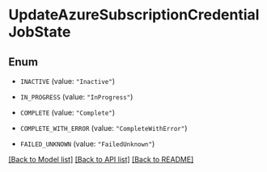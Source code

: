 # UpdateAzureSubscriptionCredentialJobState

## Enum


* `INACTIVE` (value: `"Inactive"`)

* `IN_PROGRESS` (value: `"InProgress"`)

* `COMPLETE` (value: `"Complete"`)

* `COMPLETE_WITH_ERROR` (value: `"CompleteWithError"`)

* `FAILED_UNKNOWN` (value: `"FailedUnknown"`)


[[Back to Model list]](../README.md#documentation-for-models) [[Back to API list]](../README.md#documentation-for-api-endpoints) [[Back to README]](../README.md)


